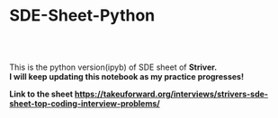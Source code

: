 <h1> SDE-Sheet-Python</h1><br><br>
<p>This is the python version(ipyb) of SDE sheet of <b>Striver<b>. <br>
I will keep updating this notebook as my practice progresses!</p>

Link to the sheet https://takeuforward.org/interviews/strivers-sde-sheet-top-coding-interview-problems/
